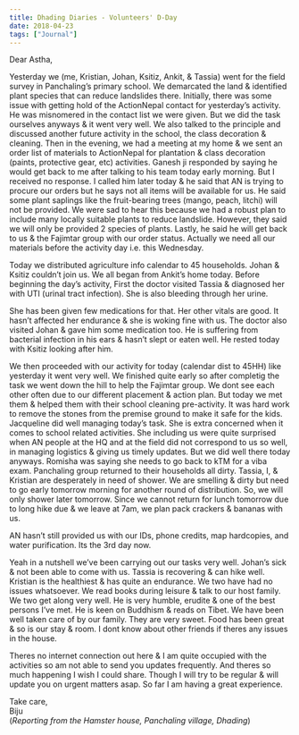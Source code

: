 ```yaml
---
title: Dhading Diaries - Volunteers' D-Day
date: 2018-04-23
tags: ["Journal"]
---
```


Dear Astha,

Yesterday we (me, Kristian, Johan, Ksitiz, Ankit, & Tassia) went for the field survey in Panchaling’s primary school. We demarcated the land & identified plant species that can reduce landslides there. Initially, there was some issue with getting hold of the ActionNepal contact for yesterday’s activity. He was misnomered in the contact list we were given. But we did the task ourselves anyways & it went very well. We also talked to the principle and discussed another future activity in the school, the class decoration & cleaning. Then in the evening, we had a meeting at my home & we sent an order list of materials to ActionNepal for plantation & class decoration (paints, protective gear, etc) activities. Ganesh ji responded by saying he would get back to me after talking to his team today early morning. But I received no response. I called him later today & he said that AN is trying to procure our orders but he says not all items will be available for us. He said some plant saplings like the fruit-bearing trees (mango, peach, litchi) will not be provided. We were sad to hear this because we had a robust plan to include many locally suitable plants to reduce landslide. However, they said we will only be provided 2 species of plants. Lastly, he said he will get back to us & the Fajimtar group with our order status. Actually we need all our materials before the activity day i.e. this Wednesday.

Today we distributed agriculture info calendar to 45 households. Johan & Ksitiz couldn’t join us. We all began from Ankit’s home today. Before beginning the day’s activity, First the doctor visited Tassia & diagnosed her with UTI (urinal tract infection). She is also bleeding through her urine.

She has been given few medications for that. Her other vitals are good. It hasn’t affected her endurance & she is woking fine with us. The doctor also visited Johan & gave him some medication too. He is suffering from bacterial infection in his ears & hasn’t slept or eaten well. He rested today with Ksitiz looking after him.

We then proceeded with our activity for today (calendar dist to 45HH) like yesterday it went very well. We finished quite early so after completig the task we went down the hill to help the Fajimtar group. We dont see each other often due to our different placement & action plan. But today we met them & helped them with their school cleaning pre-activity. It was hard work to remove the stones from the premise ground to make it safe for the kids. Jacqueline did well managing today’s task. She is extra concerned when it comes to school related activities. She including us were quite surprised when AN people at the HQ and at the field did not correspond to us so well, in managing logistics & giving us timely updates. But we did well there today anyways. Romisha was saying she needs to go back to kTM for a viba exam. Panchaling group returned to their households all dirty. Tassia, I, & Kristian are desperately in need of shower. We are smelling & dirty but need to go early tomorrow morning for another round of distribution. So, we will only shower later tomorrow. Since we cannot return for lunch tomorrow due to long hike due & we leave at 7am, we plan pack crackers & bananas with us.

AN hasn’t still provided us with our IDs, phone credits, map hardcopies, and water purification. Its the 3rd day now.

Yeah in a nutshell we’ve been carrying out our tasks very well. Johan’s sick & not been able to come with us. Tassia is recovering & can hike well. Kristian is the healthiest & has quite an endurance. We two have had no issues whatsoever. We read books during leisure & talk to our host family. We two get along very well. He is very humble, erudite & one of the best persons I’ve met. He is keen on Buddhism & reads on Tibet. We have been well taken care of by our family. They are very sweet. Food has been great & so is our stay & room. I dont know about other friends if theres any issues in the house.

Theres no internet connection out here & I am quite occupied with the activities so am not able to send you updates frequently. And theres so much happening I wish I could share. Though I will try to be regular & will update you on urgent matters asap. So far I am having a great experience.

Take care,  
Biju  
(_Reporting from the Hamster house, Panchaling village, Dhading_)
